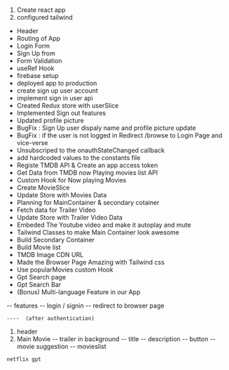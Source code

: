 #

1) Create react app
2) configured tailwind
  - Header
  - Routing of App
  - Login Form
  - Sign Up from
  - Form Validation
  - useRef Hook
  - firebase setup
  - deployed app to production
  - create sign up user account
  - implement sign in user api
  - Created Redux store with userSlice
  - Implemented Sign out features
  - Updated profile picture
  - BugFix : Sign Up user dispaly name and profile picture update
  - BugFix : if the user is not logged in Redirect /browse to Login Page and vice-verse
  - Unsubscriped to the onauthStateChanged callback
  - add hardcoded values to the constants file
  - Registe TMDB API & Create an app access token
  - Get Data from TMDB now Playing movies list API
  - Custom Hook for Now playing Movies
  - Create MovieSlice
  - Update Store with Movies Data
  - Planning for MainContainer & secondary cotainer
  - Fetch data for Trailer Video
  - Update Store with Trailer Video Data
  - Embeded The Youtube video and make it autoplay and mute
  - Tailwind Classes to make Main Container look awesome
  - Build Secondary Container
  - Build Movie list
  - TMDB Image CDN URL
  - Made the Browser Page Amazing with Tailwind css
  - Use popularMovies custom Hook
  - Gpt Search page
  - Gpt Search Bar
  - (Bonus) Multi-language Feature in our App

 -- features 
     -- login / signin
     -- redirect to browser page
 
 
    ----  (after authentication)
   1) header
   2) Main Movie
      -- trailer in background
        -- title
        -- description
        -- button
        -- movie suggestion
        -- movieslist 

    netflix gpt